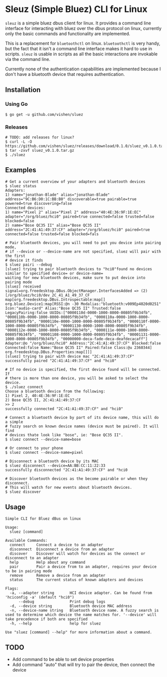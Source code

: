 # Sleuz (Simple Bluez) CLI for Linux

`sleuz` is a simple bluez dbus client for linux. It provides a command line interface
for interacting with bluez over the dbus protocol on linux, currently only the basic
commands and functionality are implemented.

This is a replacement for `bluetoothctl` on linux. `bluetoothctl` is very handy, but
the fact that it isn't a command line interface makes it hard to use in scripts. `sleuz`
is usable in scripts as all the basic interactions are invokable via the command line.

Currently none of the authentication capabilities are implemented because I don't
have a bluetooth device that requires authentication.

## Installation
### Using Go

```
$ go get -u github.com/vishen/sluez
```

### Releases
```
# TODO: add releases for linux?
$ curl -L -O https://github.com/vishen/sluez/releases/download/0.1.0/sluez_v0.1.0.tar.gz
$ tar -zxvf sluez_v0.1.0.tar.gz
$ ./sluez
```

## Examples

```
# Get a current overview of your adapters and bluetooth devices
$ sluez status
Adapters:
1) name="jonathan-Blade" alias="jonathan-Blade" address="9C:B6:D0:1C:BB:B0" discoverable=true pairable=true powered=true discovering=false
Connected devices:
1) name="Pixel 2" alias="Pixel 2" address="40:4E:36:9F:1E:EC" adapter="/org/bluez/hci0" paired=true connected=false trusted=false blocked=false
2) name="Bose QC35 II" alias="Bose QC35 II" address="2C:41:A1:49:37:CF" adapter="/org/bluez/hci0" paired=true connected=false trusted=false blocked=fals

# Pair bluetooth devices, you will need to put you device into pairing mode,
# if --device or --device-name are not specified, sluez will pair with the first
# device it finds
$ sluez pairi --debug
[sluez] trying to pair bluetooth devices to "hci0"found no devices similar to specified device= or device-name=
waiting for new bluetooth devices, make sure to put device into pairing mode
[sluez] received signal=org.freedesktop.DBus.ObjectManager.InterfacesAdded => (2)[/org/bluez/hci0/dev_2C_41_A1_49_37_CF map[org.freedesktop.DBus.Introspectable:map[] org.bluez.Device1:map[RSSI:@n -30 Modalias:"bluetooth:v009Ep4020d0251" Icon:"audio-card" Alias:"Bose QC35 II" Trusted:false LegacyPairing:false UUIDs:["0000110d-0000-1000-8000-00805f9b34fb", "0000110b-0000-1000-8000-00805f9b34fb", "0000110a-0000-1000-8000-00805f9b34fb", "0000110e-0000-1000-8000-00805f9b34fb", "0000110f-0000-1000-8000-00805f9b34fb", "00001130-0000-1000-8000-00805f9b34fb", "0000112e-0000-1000-8000-00805f9b34fb", "0000111e-0000-1000-8000-00805f9b34fb", "00001108-0000-1000-8000-00805f9b34fb", "00001131-0000-1000-8000-00805f9b34fb", "00000000-deca-fade-deca-deafdecacaff"] Adapter:@o "/org/bluez/hci0" Address:"2C:41:A1:49:37:CF" Blocked:false Connected:false Name:"Bose QC35 II" Paired:false Class:@u 2360344] org.freedesktop.DBus.Properties:map[]]]
[sluez] trying to pair with device mac "2C:41:A1:49:37:CF"
successfully paired "2C:41:A1:49:37:CF" and "hci0"

# If no device is specified, the first device found will be connected. If
# there is more than one device, you will be asked to select the device.
$ ./sluez connect
Choose a bluetooth device from the following:
1) Pixel 2, 40:4E:36:9F:1E:EC
2) Bose QC35 II, 2C:41:A1:49:37:CF
>> 2
successfully connected "2C:41:A1:49:37:CF" and "hci0"

# Connect a bluetooth device by part of its device name, this will do a simple
# fuzzy search on known device names (device must be paired). It will find
# devices thate look like "bose", ie: "Bose QC35 II".
$ sluez connect --device-name=bose

# Or connect to your phone
$ sluez connect --device-name=pixel

# Disconnect a bluetooth device by its MAC
$ sluez disconnect --device=AA:BB:CC:11:22:33
successfully disconnected "2C:41:A1:49:37:CF" and "hci0

# Discover bluetooth devices as the become pairable or when they disconnect.
# This will watch for new events about bluetooth devices.
$ sluez discover
```

## Usage

```
Simple CLI for Bluez dBus on linux

Usage:
  sluez [command]

Available Commands:
  connect     Connect a device to an adapter
  disconnect  Disconnect a device from an adapter
  discover    Discover will watch for devices as the connect or disconnect to an adapter
  help        Help about any command
  pair        Pair a device from to an adapter, requires your device to be in pairing mode
  remove      Remove a device from an adapter
  status      The current status of known adapters and devices

Flags:
  -a, --adapter string       HCI device adapter. Can be found from 'hciconfig -a' (default "hci0")
      --debug                Print debug logs
  -d, --device string        Bluetooth device MAC address
  -n, --device-name string   Bluetooth device name. A fuzzy search is used to determine which device the name matches for. '--device' will take precedence if both are specified
  -h, --help                 help for sluez

Use "sluez [command] --help" for more information about a command.
```

## TODO

- Add command to be able to set device properties
- Add command "auto" that will try to pair the device, then connect the device
